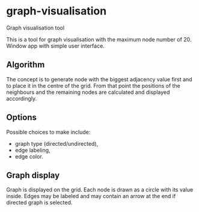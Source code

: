 # graph-visualisation
Graph visualisation tool

This is a tool for graph visualisation with the maximum node number of 20. Window app with simple user interface.


## Algorithm
The concept is to generate node with the biggest adjacency value first and to place it in the centre of the grid. From that point the positions of the neighbours and the remaining nodes are calculated and displayed accordingly.


## Options
Possible choices to make include:
- graph type (directed/undirected),
- edge labeling,
- edge color.

## Graph display
Graph is displayed on the grid. Each node is drawn as a circle with its value inside. Edges may be labeled and may contain an arrow at the end if directed graph is selected.
